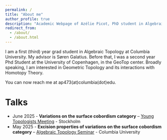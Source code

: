 ```yaml
---
permalink: /
title: "About me"
author_profile: true
description: "Academic Webpage of Azélie Picot, PhD student in Algebraic Topology at the University of Copenhagen"  # <-- Add this line
redirect_from: 
  - /about/
  - /about.html
---
```


I am a first (third) year grad student in Algebraic Topology at Columbia University. My advisor is Søren Galatius. Before that, I was a second year Phd Student at the University of Copenhagen, in the GeoTop center. Broadly speaking, I am interested in Geometric Topology and its interactions with Homotopy Theory.

You can now reach me at ap473(at)columbia(dot)edu.

# Talks 

- June 2025 - **Variations on the surface cobordism category** – [Young Topologists Meeting](https://www.math-stockholm.se/en/kalender/konferens/ytm2025-1.1350169) - Stockholm
- May 2025 - **Excision properties of variations on the surface cobordism category** – [Algebraic Topology Seminar](https://lzyang257.github.io/organization-and-activities/seminar_spring2025/) - Columbia University
